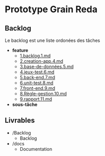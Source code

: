 # Prototype Grain Reda

## Backlog

Le backlog est une liste ordonées des tâches 

- **feature** 
  - [1.backlog.1.md](./Backlog/feature/1.backlog.1.md) 
  - [2.creation-app.4.md](./Backlog/feature/2.creation-app.4.md) 
  - [3.base-de-données.5.md](./Backlog/feature/3.base-de-données.5.md) 
  - [4.jeux-test.6.md](./Backlog/feature/4.jeux-test.6.md) 
  - [5.back-end.7.md](./Backlog/feature/5.back-end.7.md) 
  - [6.unit-test.8.md](./Backlog/feature/6.unit-test.8.md) 
  - [7.front-end.9.md](./Backlog/feature/7.front-end.9.md) 
  - [8.Règle-gestion.10.md](./Backlog/feature/8.Règle-gestion.10.md) 
  - [9.rapport.11.md](./Backlog/feature/9.rapport.11.md) 
- **sous-tâche**

## Livrables

- /Backlog
  - Backlog
- /docs
  - Documentation
